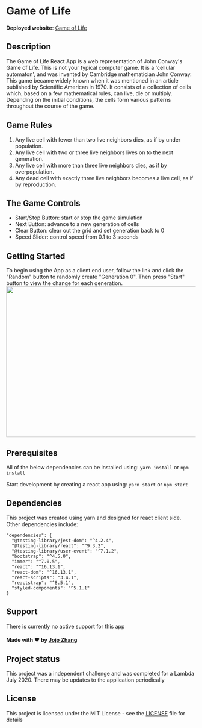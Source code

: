 # Game of Life

**Deployed website**:
[Game of Life](https://game-of-life-react.vercel.app/)

## Description

The Game of Life React App is a web representation of John Conway's Game of Life. This is not your typical computer game. It is a 'cellular automaton', and was invented by Cambridge mathematician John Conway.
This game became widely known when it was mentioned in an article
published by Scientific American in 1970.
It consists of a collection of cells which, based on a few mathematical rules,
can live, die or multiply. Depending on the initial conditions, the cells form various patterns throughout the course of the game.

## Game Rules

1. Any live cell with fewer than two live neighbors dies, as if by under population.
2. Any live cell with two or three live neighbors lives on to the next generation.
3. Any live cell with more than three live neighbors dies, as if by overpopulation.
4. Any dead cell with exactly three live neighbors becomes a live cell, as if by reproduction.

## The Game Controls

- Start/Stop Button: start or stop the game simulation
- Next Button: advance to a new generation of cells
- Clear Button: clear out the grid and set generation back to 0
- Speed Slider: control speed from 0.1 to 3 seconds

## Getting Started

To begin using the App as a client end user, follow the link and click the "Random" button to randomly create "Generation 0". Then press "Start" button to view the change for each generation.
<img width="600" height="400" src="https://github.com/nomadkitty/game-of-life-react/blob/game/src/assets/game_display.PNG" />

## Prerequisites

All of the below dependencies can be installed using:
`yarn install` or `npm install`

Start development by creating a react app using:
`yarn start` or `npm start`

## Dependencies

This project was created using yarn and designed for react client side. Other dependencies include:

```
"dependencies": {
  "@testing-library/jest-dom": "^4.2.4",
  "@testing-library/react": "^9.3.2",
  "@testing-library/user-event": "^7.1.2",
  "bootstrap": "^4.5.0",
  "immer": "^7.0.5",
  "react": "^16.13.1",
  "react-dom": "^16.13.1",
  "react-scripts": "3.4.1",
  "reactstrap": "^8.5.1",
  "styled-components": "^5.1.1"
}
```

## Support

There is currently no active support for this app

#### Made with ❤️ by [Jojo Zhang](https://github.com/nomadkitty)

## Project status

This project was a independent challenge and was completed for a Lambda July 2020. There may be updates to the application periodically

## License

This project is licensed under the MIT License - see the [LICENSE](LICENSE) file for details
